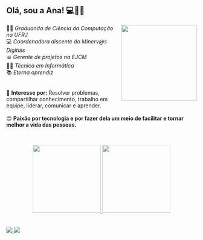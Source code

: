 ## Olá, sou a Ana! 💻:woman_office_worker:
<div>
<img align='right' src="https://media.giphy.com/media/YPQ62IX4xd60xJDaBu/giphy.gif" width="200" heigth="200">

:woman_student: *Graduanda de Ciência da Computação na UFRJ*  
💻 *Coordenadora discente do Minerv@s Digitais*  
:bar_chart: *Gerente de projetos na EJCM*  
:woman_technologist: *Técnica em Informática*  
:books: *Eterna aprendiz*  
<br>

:dart: **Interesse por:** Resolver problemas, compartilhar conhecimento, trabalho em equipe, liderar, comunicar e aprender.
<br>
  <br>
:heart_eyes: **Paixão por tecnologia e por fazer dela um meio de facilitar e tornar melhor a vida das pessoas.**
</div>

&nbsp;
  &nbsp;
  
  <div align="center">
  <a href="https://github.com/acrds">
  <img height="180em" src="https://github-readme-stats.vercel.app/api?username=acrds&show_icons=true&theme=radical&include_all_commits=true&count_private=true"/>
  <img height="180em" src="https://github-readme-stats.vercel.app/api/top-langs/?username=acrds&layout=compact&langs_count=7&theme=radical"/>
</div>
  <br>
  <br>
  
<a href = "mailto:anasantos.rds@outlook.com">
  <img src="https://img.shields.io/badge/Microsoft_Outlook-0078D4?style=for-the-badge&logo=microsoft-outlook&logoColor=white">
</a>

<a href="https://www.linkedin.com/in/acrds">
  <img src="https://img.shields.io/badge/-LinkedIn-%230077B5?style=for-the-badge&logo=linkedin&logoColor=white">
</a> 
  

